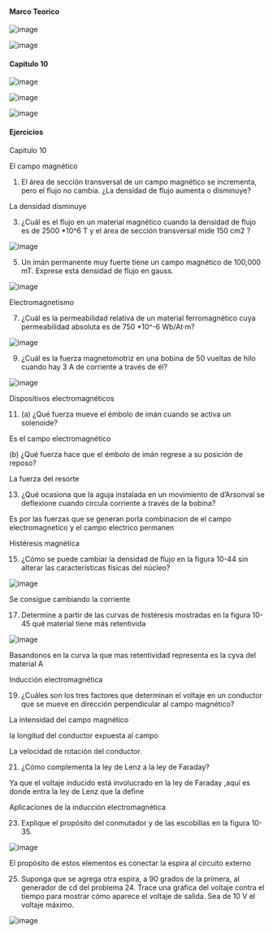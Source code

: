 

#### Marco Teorico

![image](https://user-images.githubusercontent.com/116814386/209998441-1b4d2c93-d318-45ec-aacb-df8977c27b65.png)

![image](https://user-images.githubusercontent.com/116814386/210001611-3f923b54-af6d-4111-9656-bd7e74eba669.png)

#### Capitulo 10

![image](https://user-images.githubusercontent.com/116814386/210005365-9904dd4c-23cf-4ac3-8d5a-063696c9ff29.png)

![image](https://user-images.githubusercontent.com/116814386/210013588-8e9ac712-dd35-4588-a03c-8375edd284b0.png)

![image](https://user-images.githubusercontent.com/116814386/210014591-d3bac13f-55ac-40f5-a15f-48d079e27438.png)

#### Ejercicios

Capitulo 10

El campo magnético

1. El área de sección transversal de un campo magnético se incrementa, pero el flujo no cambia. ¿La densidad de flujo aumenta o disminuye?

La densidad disminuye

3.	¿Cuál es el flujo en un material magnético cuando la densidad de flujo es de 2500 *10^6 T y el área de sección transversal mide 150 cm2 ?

![image](https://user-images.githubusercontent.com/116814386/210032605-e9aa7209-a533-4a3f-8f27-a8076d26e6d7.png)

5. Un imán permanente muy fuerte tiene un campo magnético de 100,000 mT. Exprese esta densidad de flujo en gauss.

![image](https://user-images.githubusercontent.com/116814386/210033520-3b19ab52-1dbd-452c-b34e-308368d9af42.png)

Electromagnetismo

7. ¿Cuál es la permeabilidad relativa de un material ferromagnético cuya permeabilidad absoluta es de 750 *10^-6 Wb/At·m?

![image](https://user-images.githubusercontent.com/116814386/210034381-847b0a2a-1a5b-49d6-8e44-285092d05523.png)

9. ¿Cuál es la fuerza magnetomotriz en una bobina de 50 vueltas de hilo cuando hay 3 A de corriente a
través de él?

![image](https://user-images.githubusercontent.com/116814386/210034596-377e10e3-fcc6-41ff-a4df-f6919abfbdf8.png)

Dispositivos electromagnéticos

11. (a) ¿Qué fuerza mueve el émbolo de imán cuando se activa un solenoide?

Es el campo electromagnético 

(b) ¿Qué fuerza hace que el émbolo de imán regrese a su posición de reposo?

La fuerza del resorte 

13. ¿Qué ocasiona que la aguja instalada en un movimiento de d’Arsonval se deflexione cuando circula corriente a través de la bobina?

Es por las fuerzas que se generan porla combinacion de el campo electromagnetico y el campo electrico permanen

Histéresis magnética

15. ¿Cómo se puede cambiar la densidad de flujo en la figura 10-44 sin alterar las características físicas del núcleo?

![image](https://user-images.githubusercontent.com/116814386/210035686-ed3e4ed0-0b7d-4da2-9f41-920450296f6b.png)

Se consigue cambiando la corriente 

17. Determine a partir de las curvas de histéresis mostradas en la figura 10-45 qué material tiene más retentivida

![image](https://user-images.githubusercontent.com/116814386/210035740-c687268a-680d-4bcf-b264-3f380c0de8dd.png)

Basandonos en la curva la que mas retentividad representa es la cyva del material A

Inducción electromagnética

19. ¿Cuáles son los tres factores que determinan el voltaje en un conductor que se mueve en dirección perpendicular al campo magnético?

La intensidad del campo magnético

la longitud del conductor expuesta al campo

La velocidad de rotación del conductor.

21. ¿Cómo complementa la ley de Lenz a la ley de Faraday?

Ya que el voltaje inducido está involucrado en la ley de Faraday ,aquí es donde entra la ley de Lenz que la define 

Aplicaciones de la inducción electromagnética

23. Explique el propósito del conmutador y de las escobillas en la figura 10-35.

![image](https://user-images.githubusercontent.com/116814386/210036571-349c8c38-d597-43a1-a1c1-dd601b668ed5.png)

El propósito de estos elementos es conectar la espira al circuito externo

25. Suponga que se agrega otra espira, a 90 grados de la primera, al generador de cd del problema 24. Trace una gráfica del voltaje contra el tiempo para mostrar cómo aparece el voltaje de salida. Sea de 10 V
el voltaje máximo. 

![image](https://user-images.githubusercontent.com/116814386/210037148-42714c53-ef06-4429-8302-ee4981ee18cb.png)

